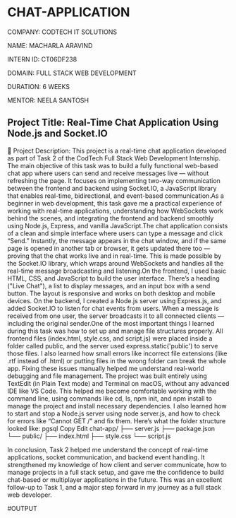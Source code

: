 # CHAT-APPLICATION
 
COMPANY: CODTECH IT SOLUTIONS

NAME: MACHARLA ARAVIND

INTERN ID: CT06DF238

DOMAIN: FULL STACK WEB DEVELOPMENT

DURATION: 6 WEEKS

MENTOR: NEELA SANTOSH

## Project Title: Real-Time Chat Application Using Node.js and Socket.IO
📝 Project Description:
This project is a real-time chat application developed as part of Task 2 of the CodTech Full Stack Web Development Internship. The main objective of this task was to build a fully functional web-based chat app where users can send and receive messages live — without refreshing the page. It focuses on implementing two-way communication between the frontend and backend using Socket.IO, a JavaScript library that enables real-time, bidirectional, and event-based communication.As a beginner in web development, this task gave me a practical experience of working with real-time applications, understanding how WebSockets work behind the scenes, and integrating the frontend and backend smoothly using Node.js, Express, and vanilla JavaScript.The chat application consists of a clean and simple interface where users can type a message and click “Send.” Instantly, the message appears in the chat window, and if the same page is opened in another tab or browser, it gets updated there too — proving that the chat works live and in real-time. This is made possible by the Socket.IO library, which wraps around WebSockets and handles all the real-time message broadcasting and listening.On the frontend, I used basic HTML, CSS, and JavaScript to build the user interface. There’s a heading ("Live Chat"), a list to display messages, and an input box with a send button. The layout is responsive and works on both desktop and mobile devices. On the backend, I created a Node.js server using Express.js, and added Socket.IO to listen for chat events from users. When a message is received from one user, the server broadcasts it to all connected clients — including the original sender.One of the most important things I learned during this task was how to set up and manage file structures properly. All frontend files (index.html, style.css, and script.js) were placed inside a folder called public, and the server used express.static('public') to serve those files. I also learned how small errors like incorrect file extensions (like .rtf instead of .html) or putting files in the wrong folder can break the whole app. Fixing these issues manually helped me understand real-world debugging and file management.
The project was built entirely using TextEdit (in Plain Text mode) and Terminal on macOS, without any advanced IDE like VS Code. This helped me become comfortable working with the command line, using commands like cd, ls, npm init, and npm install to manage the project and install necessary dependencies. I also learned how to start and stop a Node.js server using node server.js, and how to check for errors like “Cannot GET /” and fix them.
Here’s what the folder structure looked like:
pgsql
Copy
Edit
chat-app/
├── server.js
├── package.json
└── public/
    ├── index.html
    ├── style.css
    └── script.js
    
In conclusion, Task 2 helped me understand the concept of real-time applications, socket communication, and backend event handling. It strengthened my knowledge of how client and server communicate, how to manage projects in a full stack setup, and gave me the confidence to build chat-based or multiplayer applications in the future. This was an excellent follow-up to Task 1, and a major step forward in my journey as a full stack web developer.

#OUTPUT
